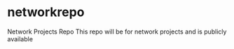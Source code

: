 # networkrepo
Network Projects Repo
This repo will be for network projects and is publicly available
